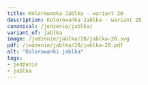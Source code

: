```yaml
---
title: Kolorowanka Jablka - wariant 20
description: Kolorowanka Jablka - wariant 20
canonical: /jedzenie/jablka/
variant_of: jablka
image: /jedzenie/jablka/20/jablka-20.svg
pdf: /jedzenie/jablka/20/jablka-20.pdf
alt: "Kolorowanki jablka"
tags:
- jedzenie
- jablka
---
```

